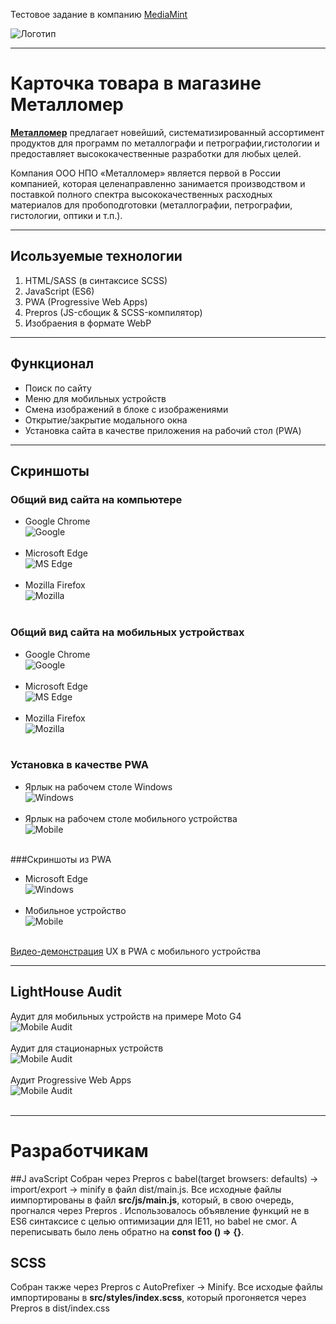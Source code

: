 Тестовое задание в компанию [MediaMint](https://mediamint.ru)

![Логотип](./readme%20imgs/logo.svg)
___

# Карточка товара в магазине Металломер
**[Металломер](http://metallomer.ru/, "ООО НПО «Металломер»")** предлагает новейший, систематизированный ассортимент 
продуктов для программ по металлографи и петрографии,гистологии и предоставляет высококачественные разработки для любых 
целей.

Компания ООО НПО «Металломер» является первой в России компанией, которая целенаправленно занимается производством и 
поставкой полного спектра высококачественных расходных материалов для пробоподготовки (металлографии, петрографии, 
гистологии, оптики и т.п.).
___

## Исользуемые технологии
1. HTML/SASS (в синтаксисе SCSS)
2. JavaScript (ES6)
3. PWA (Progressive Web Apps)
4. Prepros (JS-сбощик & SCSS-компилятор)
5. Изобраения в формате WebP
___

## Функционал
* Поиск по сайту
* Меню для мобильных устройств
* Смена изображений в блоке с изображениями
* Открытие/закрытие модального окна
* Установка сайта в качестве приложения на рабочий стол (PWA)
___

## Скриншоты
### Общий вид сайта на компьютере
* Google Chrome<br>
![Google](./readme%20imgs/chrome%20desktop.png)<br><br>
* Microsoft Edge<br>
![MS Edge](./readme%20imgs/ms%20edge%20desktop.png)<br><br>
* Mozilla Firefox<br>
![Mozilla](./readme%20imgs/mozilla%20desktop.png)<br><br>

### Общий вид сайта на мобильных устройствах
* Google Chrome <br>
![Google](./readme%20imgs/chrome%20preview.png)<br><br>
* Microsoft Edge <br>
![MS Edge](./readme%20imgs/ms%20edge%20preview.png)<br><br>
* Mozilla Firefox <br>
![Mozilla](./readme%20imgs/mozilla%20preview.png)<br><br>


### Установка в качестве PWA
* Ярлык на рабочем столе Windows<br>
![Windows](./readme%20imgs/PWA%20shortcut%20Windows.png)<br><br>
* Ярлык на рабочем столе мобильного устройства <br>
![Mobile](./readme%20imgs/PWA%20mobile%20icon.png)<br><br>


###Скриншоты из PWA
* Microsoft Edge<br>
![Windows](./readme%20imgs/opening%20as%20PWA%20desktop.png)<br><br>
* Мобильное устройство<br>
![Mobile](./readme%20imgs/mobile.jpg)<br><br>

[Видео-демонстрация](https://yadi.sk/i/HwU5ojJ_HRDY0A, "Видео из PWA") UX в PWA с мобильного устройства
___

## LightHouse Audit
Аудит для мобильных устройств на примере Moto G4<br>
![Mobile Audit](./readme%20imgs/mobile%20lighthouse.png)<br><br>
Аудит для стационарных устройств<br>
![Mobile Audit](./readme%20imgs/desktop%20audit.png)<br><br>
Аудит Progressive Web Apps<br>
![Mobile Audit](./readme%20imgs/PWA.png)<br><br>

___
# Разработчикам
##J avaScript
Собран через Prepros с babel(target browsers: defaults) -> import/export -> minify в файл dist/main.js. Все 
исходные файлы иимпортированы в файл **src/js/main.js**, который, в свою очередь, прогнался через Prepros
. Использовалось
объявление функций не в ES6 синтаксисе с целью оптимизации для IE11, но babel
 не смог. А переписывать было лень обратно на **const foo () => {}**.
## SCSS
Собран также через Prepros с AutoPrefixer -> Minify. Все исходые файлы импортированы в **src/styles/index.scss**, 
который прогоняется через Prepros в dist/index.css